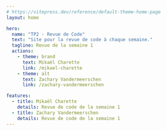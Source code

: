 ```yaml
---
# https://vitepress.dev/reference/default-theme-home-page
layout: home

hero:
  name: "TP2 - Revue de Code"
  text: "Site pour la revue de code à chaque semaine."
  tagline: Revue de la semaine 1
  actions:
    - theme: brand
      text: Mikaël Charette
      link: /mikael-charette
    - theme: alt
      text: Zachary Vandermeerschen
      link: /zachary-vandermeerschen

features:
  - title: Mikaël Charette
    details: Revue de code de la semaine 1
  - title: Zachary Vandermeerschen
    details: Revue de code de la semaine 1
---
```


